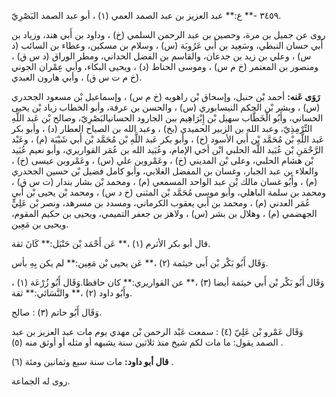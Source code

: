 ٣٤٥٩ -** ع:** عبد العزيز بن عبد الصمد العمي (١) ، أبو عبد الصمد البَصْرِيّ.

روى عن جميل بن مرة، وحصين بن عبد الرحمن السلمي (خ) ، وداود بن أَبي هند، وزياد بن أَبي حسان النبطي، وسَعِيد بن أَبي عَرُوبَة (س) ، وسلام بن مسكين، وعطاء بن السائب (د س) ، وعلي بن زيد بن جدعان، والقاسم بن الفضل الحداني، ومطر الوراق (د س ق) ، ومنصور بن المعتمر (خ م س) ، وموسى الحناط (د) ، ويحيى البكاء، وأبي عِمْران الجوني (خ م ت س ق) ، وأبي هارون العبدي.

**رَوَى عَنه:** أحمد بْن حنبل، وإسحاق بْن راهويه (خ م س) ، وإسماعيل بْن مسعود الجحدري (س) ، وبشر بْن الحكم النيسابوري (س) ، والحسن بن عرفة، وأبو الخطاب زياد بْن يحيى الحساني، وأَبُو الْخَطَّاب سهيل بْن إِبْرَاهِيم ببن الجارود الحسانيالبَصْرِيّ، وصالح بْن عَبد اللَّهِ التِّرْمِذِيّ، وعبد الله بن الزبير الحميدي (بخ) ، وعبد الله بن الصباح العطار (د) ، وأبو بكر عَبد اللَّهِ بْن مُحَمَّد بْن أَبي الأسود (خ) ، وأبو بكر عَبد اللَّهِ بْن مُحَمَّد بْن أَبي شَيْبَة (م) ، وعَبْد الرَّحْمَنِ بْن عُبَيد اللَّه الحلبي ابْن أخي الإمام، وعُبَيد الله بن عُمَر القواريري، وأبو نعيم عُبَيد بْن هشام الحلبي، وعلى بْن المديني (خ) ، وعَمْروبن علي (س) ، وعَمْروبن عيسى (خ) ، والعلاء بن عبد الجبار، وغسان بن المفضل الغلابي، وأبو كامل فضيل بْن حسين الجحدري (م) ، وأَبُو غسان مالك بْن عبد الواحد المسمعي (م) ، ومحمد بْن بشار بندار (ت س ق) ، ومحمد بن سلمة الباهلي، وأبو موسى مُحَمَّد بْن المثنى (خ د س) ، ومحمد بْن يحيى بْن أَبي عُمَر العدني (م) ، ومحمد بن أَبي يعقوب الكرماني، ومسدد بن مسرهد، ونصر بْن عَلِيٍّ الجهضمي (م) ، وهلال بن بشر (س) ، ولاهز بن جعفر التميمي، ويحيى بن حكيم المقوم، ويحيى بن مَعِين.

قال أبو بكر الأثرم (١) ،** عَن أَحْمَد بْن حَنْبَل:** كَانَ ثقة.

وَقَال أَبُو بَكْر بْن أَبي خيثمة (٢) ،** عَن يحيى بْن مَعِين:** لم يكن بِهِ بأس.

وَقَال أَبُو بَكْر بْن أَبي خيثمة أيضا (٣) ،** عن القواريري:** كان حافظا.وَقَال أَبُو زُرْعَة (١) ، وأَبُو داود (٢) ،** والنَّسَائي:** ثقة.

وَقَال أَبُو حاتم (٣) : صالح.

وَقَال عَمْرو بْن عَلِيّ (٤) : سمعت عَبْد الرحمن بْن مهدي يوم مات عبد العزيز بن عبد الصمد يقول: ما مات لكم شيخ منذ ثلاثين سنة يشبهه أو مثله أو أوثق منه (٥) .

**قال أبو داود:** مات سنة سبع وثمانين ومئة (٦) .

روى له الجماعة.